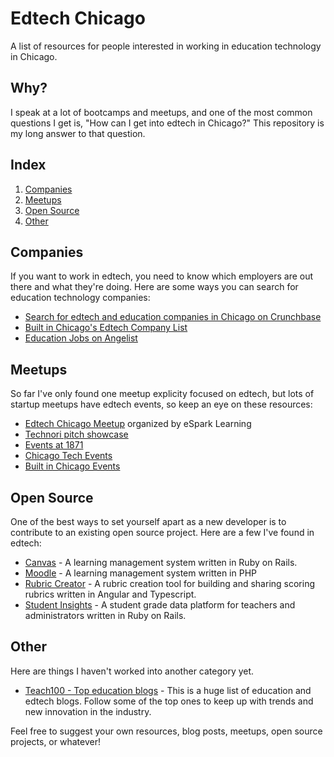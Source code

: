 # Edtech Chicago
A list of resources for people interested in working in education technology in Chicago.

## Why?
I speak at a lot of bootcamps and meetups, and one of the most common questions I get is, "How can I get into edtech in Chicago?" This repository is my long answer to that question.

## Index
1. [Companies](#companies)
2. [Meetups](#meetups)
3. [Open Source](#open-source)
4. [Other](#other)

## Companies
If you want to work in edtech, you need to know which employers are out there and what they're doing. Here are some ways you can search for education technology companies:

- [Search for edtech and education companies in Chicago on Crunchbase](https://www.crunchbase.com/search/organization.companies/bca43c7aab64be6e1e27101fd1385e581d148083)
- [Built in Chicago's Edtech Company List](https://www.builtinchicago.org/guides/edtech-chicago)
- [Education Jobs on Angelist](https://angel.co/chicago/education/jobs)

## Meetups
So far I've only found one meetup explicity focused on edtech, but lots of startup meetups have edtech events, so keep an eye on these resources:

- [Edtech Chicago Meetup](https://www.meetup.com/EdTech-Chicago/) organized by eSpark Learning
- [Technori pitch showcase](http://technori.com/events/)
- [Events at 1871](https://1871.com/events/)
- [Chicago Tech Events](http://chicagotechevents.com/)
- [Built in Chicago Events](https://www.builtinchicago.org/events)

## Open Source
One of the best ways to set yourself apart as a new developer is to contribute to an existing open source project. Here are a few I've found in edtech:

- [Canvas](https://github.com/instructure/canvas-lms) - A learning management system written in Ruby on Rails.
- [Moodle](https://github.com/moodle/moodle) - A learning management system written in PHP
- [Rubric Creator](https://github.com/thegraidenetwork/rubric-creator) - A rubric creation tool for building and sharing scoring rubrics written in Angular and Typescript.
- [Student Insights](https://github.com/studentinsights/studentinsights) - A student grade data platform for teachers and administrators written in Ruby on Rails.

## Other
Here are things I haven't worked into another category yet.

- [Teach100 - Top education blogs](https://teach.com/what/teachers-know/teach100/) - This is a huge list of education and edtech blogs. Follow some of the top ones to keep up with trends and new innovation in the industry.

Feel free to suggest your own resources, blog posts, meetups, open source projects, or whatever!
